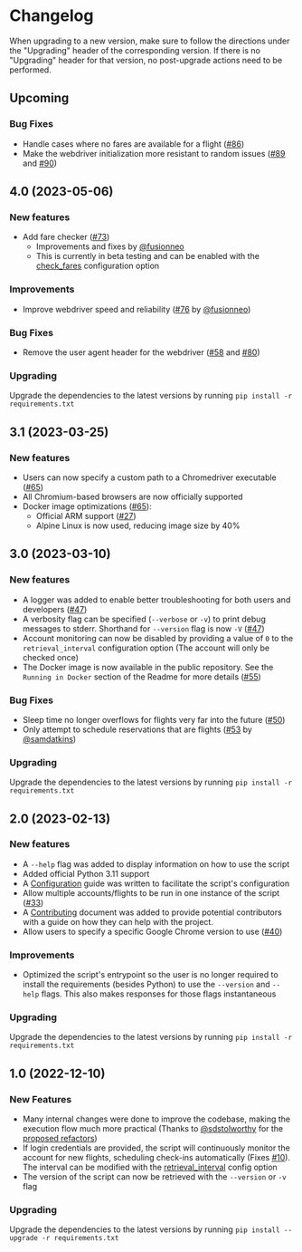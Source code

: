 # Changelog
When upgrading to a new version, make sure to follow the directions under the "Upgrading" header of the corresponding version.
If there is no "Upgrading" header for that version, no post-upgrade actions need to be performed.

## Upcoming

### Bug Fixes
- Handle cases where no fares are available for a flight
([#86](https://github.com/jdholtz/auto-southwest-check-in/issues/86))
- Make the webdriver initialization more resistant to random issues
([#89](https://github.com/jdholtz/auto-southwest-check-in/issues/89) and
[#90](https://github.com/jdholtz/auto-southwest-check-in/issues/90))


## 4.0 (2023-05-06)

### New features
- Add fare checker ([#73](https://github.com/jdholtz/auto-southwest-check-in/pull/73))
    - Improvements and fixes by [@fusionneo](https://github.com/fusionneo)
    - This is currently in beta testing and can be enabled with the
    [check_fares](CONFIGURATION.md#fare-check) configuration option

### Improvements
- Improve webdriver speed and reliability
([#76](https://github.com/jdholtz/auto-southwest-check-in/pull/76)
by [@fusionneo](https://github.com/fusionneo))

### Bug Fixes
- Remove the user agent header for the webdriver
([#58](https://github.com/jdholtz/auto-southwest-check-in/issues/58) and
[#80](https://github.com/jdholtz/auto-southwest-check-in/issues/80))

### Upgrading
Upgrade the dependencies to the latest versions by running `pip install -r requirements.txt`


## 3.1 (2023-03-25)

### New features
- Users can now specify a custom path to a Chromedriver executable
([#65](https://github.com/jdholtz/auto-southwest-check-in/pull/65))
- All Chromium-based browsers are now officially supported
- Docker image optimizations ([#65](https://github.com/jdholtz/auto-southwest-check-in/pull/65)):
    - Official ARM support ([#27](https://github.com/jdholtz/auto-southwest-check-in/issues/27))
    - Alpine Linux is now used, reducing image size by 40%


## 3.0 (2023-03-10)

### New features
- A logger was added to enable better troubleshooting for both users and developers
([#47](https://github.com/jdholtz/auto-southwest-check-in/pull/47))
- A verbosity flag can be specified (`--verbose` or `-v`) to print debug messages to stderr. Shorthand
for `--version` flag is now `-V` ([#47](https://github.com/jdholtz/auto-southwest-check-in/pull/47))
- Account monitoring can now be disabled by providing a value of `0` to the `retrieval_interval`
configuration option (The account will only be checked once)
- The Docker image is now available in the public repository. See the `Running in Docker` section of the
Readme for more details ([#55](https://github.com/jdholtz/auto-southwest-check-in/pull/55))

### Bug Fixes
- Sleep time no longer overflows for flights very far into the future
([#50](https://github.com/jdholtz/auto-southwest-check-in/pull/50))
- Only attempt to schedule reservations that are flights
([#53](https://github.com/jdholtz/auto-southwest-check-in/pull/53)
by [@samdatkins](https://github.com/samdatkins))

### Upgrading
Upgrade the dependencies to the latest versions by running `pip install -r requirements.txt`


## 2.0 (2023-02-13)

### New features
- A `--help` flag was added to display information on how to use the script
- Added official Python 3.11 support
- A [Configuration](CONFIGURATION.md) guide was written to facilitate the script's configuration
- Allow multiple accounts/flights to be run in one instance of the script ([#33](https://github.com/jdholtz/auto-southwest-check-in/pull/33))
- A [Contributing](CONTRIBUTING.md) document was added to provide potential contributors with a guide on
how they can help with the project.
- Allow users to specify a specific Google Chrome version to use ([#40](https://github.com/jdholtz/auto-southwest-check-in/pull/40))

### Improvements
- Optimized the script's entrypoint so the user is no longer required to install the requirements (besides Python)
to use the `--version` and `--help` flags. This also makes responses for those flags instantaneous

### Upgrading
Upgrade the dependencies to the latest versions by running `pip install -r requirements.txt`


## 1.0 (2022-12-10)

### New Features
- Many internal changes were done to improve the codebase, making the execution flow much more practical
(Thanks to [@sdstolworthy](https://github.com/sdstolworthy) for the
[proposed refactors](https://github.com/jdholtz/auto-southwest-check-in/issues/10#issuecomment-1292725481))
- If login credentials are provided, the script will continuously monitor the account for new flights, scheduling
check-ins automatically (Fixes [#10](https://github.com/jdholtz/auto-southwest-check-in/issues/10)).
The interval can be modified with the
[retrieval_interval](https://github.com/jdholtz/auto-southwest-check-in/tree/master#retrieval-interval) config option
- The version of the script can now be retrieved with the `--version` or `-v` flag

### Upgrading
Upgrade the dependencies to the latest versions by running `pip install --upgrade -r requirements.txt`
